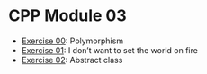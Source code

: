 # CPP Module 03

- [Exercise 00](https://github.com/caps-/CPPmodules/tree/master/CPPmodule04/ex00): Polymorphism
- [Exercise 01](https://github.com/caps-/CPPmodules/tree/master/CPPmodule04/ex00): I don’t want to set the world on fire
- [Exercise 02](https://github.com/caps-/CPPmodules/tree/master/CPPmodule04/ex02): Abstract class
